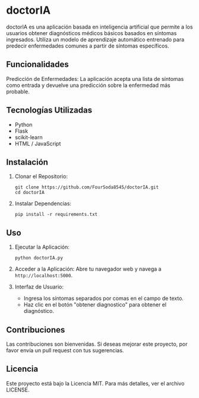 # doctorIA

doctorIA es una aplicación basada en inteligencia artificial que permite a los usuarios obtener diagnósticos médicos básicos basados en síntomas ingresados. Utiliza un modelo de aprendizaje automático entrenado para predecir enfermedades comunes a partir de síntomas específicos.

## Funcionalidades

Predicción de Enfermedades: La aplicación acepta una lista de síntomas como entrada y devuelve una predicción sobre la enfermedad más probable.

## Tecnologías Utilizadas
- Python
- Flask
- scikit-learn
- HTML / JavaScript

## Instalación
1. Clonar el Repositorio:
   ```
   git clone https://github.com/FourSoda8545/doctorIA.git
   cd doctorIA
   ```

2. Instalar Dependencias:
   ```
   pip install -r requirements.txt
   ```
## Uso
1. Ejecutar la Aplicación:
   ```
   python doctorIA.py
   ```

2. Acceder a la Aplicación:
   Abre tu navegador web y navega a `http://localhost:5000`.

3. Interfaz de Usuario:
   - Ingresa los síntomas separados por comas en el campo de texto.
   - Haz clic en el botón "obtener diagnostico" para obtener el diagnóstico.

## Contribuciones

Las contribuciones son bienvenidas. Si deseas mejorar este proyecto, por favor envía un pull request con tus sugerencias.

## Licencia

Este proyecto está bajo la Licencia MIT. Para más detalles, ver el archivo LICENSE.
